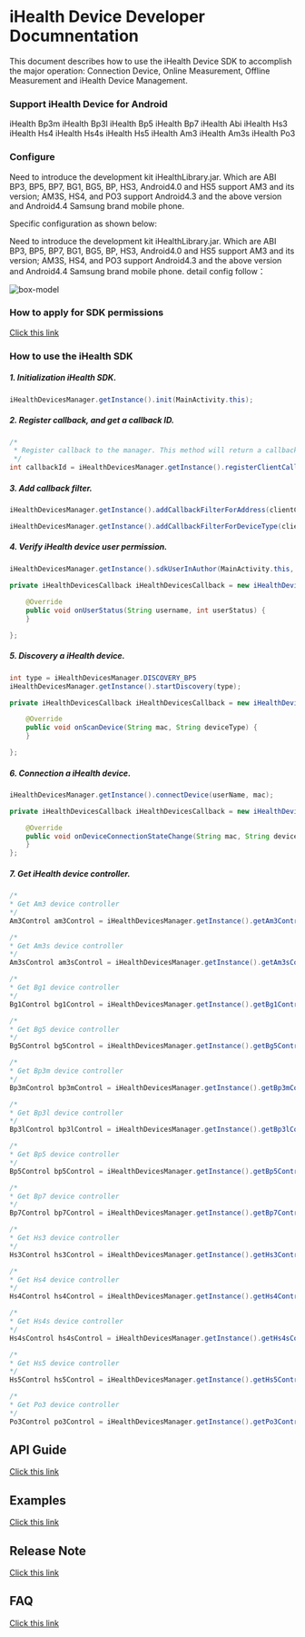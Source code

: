 # iHealth Device Developer Documnentation
This document describes how to use the iHealth Device SDK to accomplish the major operation: Connection Device, Online Measurement, Offline Measurement and iHealth Device Management.

### Support iHealth Device for Android

iHealth Bp3m 
iHealth Bp3l
iHealth Bp5
iHealth Bp7
iHealth Abi
iHealth Hs3
iHealth Hs4
iHealth Hs4s
iHealth Hs5
iHealth Am3
iHealth Am3s
iHealth Po3

### Configure

Need to introduce the development kit iHealthLibrary.jar. Which are ABI BP3, BP5, BP7, BG1, BG5, BP, HS3, Android4.0 and HS5 support AM3 and its version; AM3S, HS4, and PO3 support Android4.3 and the above version and Android4.4 Samsung brand mobile phone.

Specific configuration as shown below:


Need to introduce the development kit iHealthLibrary.jar. 
Which are ABI BP3, BP5, BP7, BG1, BG5, BP, HS3, Android4.0 and HS5 support AM3 and its version; 
AM3S, HS4, and PO3 support Android4.3 and the above version and Android4.4 Samsung brand mobile phone.
detail config follow：

![box-model](https://github.com/iHealthDeviceLabs/iHealthDeviceLabs-Android/blob/master/public/ihealth_device_doc.png?raw=true)

### How to apply for SDK permissions

[Click this link](https://github.com/iHealthDeviceLabs/iHealthDeviceLabs-Android/blob/master/doc/Developer_Registration_Application_Instruction.md)


### How to use the iHealth SDK

##### 1. Initialization iHealth SDK.

```java
iHealthDevicesManager.getInstance().init(MainActivity.this);
```

##### 2. Register callback, and get a callback ID.

```java
/*
 * Register callback to the manager. This method will return a callback Id.
 */
int callbackId = iHealthDevicesManager.getInstance().registerClientCallback(iHealthDevicesCallback);
```

##### 3. Add callback filter.

```java
iHealthDevicesManager.getInstance().addCallbackFilterForAddress(clientCallbackId, ...);
```

```java
iHealthDevicesManager.getInstance().addCallbackFilterForDeviceType(clientCallbackId, ...);
```

##### 4. Verify iHealth device user permission.

```java
iHealthDevicesManager.getInstance().sdkUserInAuthor(MainActivity.this, userName, clientId, clientSecret, callbackId);
```

```java
private iHealthDevicesCallback iHealthDevicesCallback = new iHealthDevicesCallback() {
    
    @Override
    public void onUserStatus(String username, int userStatus) {    	
    }

};
```

##### 5. Discovery a iHealth device.

```java
int type = iHealthDevicesManager.DISCOVERY_BP5
iHealthDevicesManager.getInstance().startDiscovery(type);
```

```java
private iHealthDevicesCallback iHealthDevicesCallback = new iHealthDevicesCallback() {

    @Override
    public void onScanDevice(String mac, String deviceType) {
    }

};
```

##### 6. Connection a iHealth device.

```java
iHealthDevicesManager.getInstance().connectDevice(userName, mac);
```

```java
private iHealthDevicesCallback iHealthDevicesCallback = new iHealthDevicesCallback() {

    @Override
    public void onDeviceConnectionStateChange(String mac, String deviceType, int status) {
    }
};
```

##### 7. Get iHealth device controller.

```java
/*
* Get Am3 device controller
*/
Am3Control am3Control = iHealthDevicesManager.getInstance().getAm3Control(mac);

/*
* Get Am3s device controller
*/
Am3sControl am3sControl = iHealthDevicesManager.getInstance().getAm3sControl(mac);

/*
* Get Bg1 device controller
*/
Bg1Control bg1Control = iHealthDevicesManager.getInstance().getBg1Control(mac);

/*
* Get Bg5 device controller
*/
Bg5Control bg5Control = iHealthDevicesManager.getInstance().getBg5Control(mac);

/*
* Get Bp3m device controller
*/
Bp3mControl bp3mControl = iHealthDevicesManager.getInstance().getBp3mControl(mac);

/*
* Get Bp3l device controller
*/
Bp3lControl bp3lControl = iHealthDevicesManager.getInstance().getBp3lControl(mac);

/*
* Get Bp5 device controller
*/
Bp5Control bp5Control = iHealthDevicesManager.getInstance().getBp5Control(mac);

/*
* Get Bp7 device controller
*/
Bp7Control bp7Control = iHealthDevicesManager.getInstance().getBp7Control(mac);

/*
* Get Hs3 device controller
*/
Hs3Control hs3Control = iHealthDevicesManager.getInstance().getHs3Control(mac);

/*
* Get Hs4 device controller
*/
Hs4Control hs4Control = iHealthDevicesManager.getInstance().getHs4Control(mac);

/*
* Get Hs4s device controller
*/
Hs4sControl hs4sControl = iHealthDevicesManager.getInstance().getHs4sControl(mac);

/*
* Get Hs5 device controller
*/
Hs5Control hs5Control = iHealthDevicesManager.getInstance().getHs5Control(mac);

/*
* Get Po3 device controller
*/
Po3Control po3Control = iHealthDevicesManager.getInstance().getPo3Control(mac);

```

## API Guide

[Click this link](https://github.com/iHealthDeviceLabs/iHealthDeviceLabs-Android/tree/master/api-docs)

## Examples

[Click this link](https://github.com/iHealthDeviceLabs/iHealthDeviceLabs-Android/tree/master/examples)

## Release Note

[Click this link](https://github.com/iHealthDeviceLabs/iHealthDeviceLabs-Android/blob/master/doc/ReleaseNote.md)

## FAQ
[Click this link](https://github.com/iHealthDeviceLabs/iHealthDeviceLabs-Android/blob/master/doc/FAQ.md)
